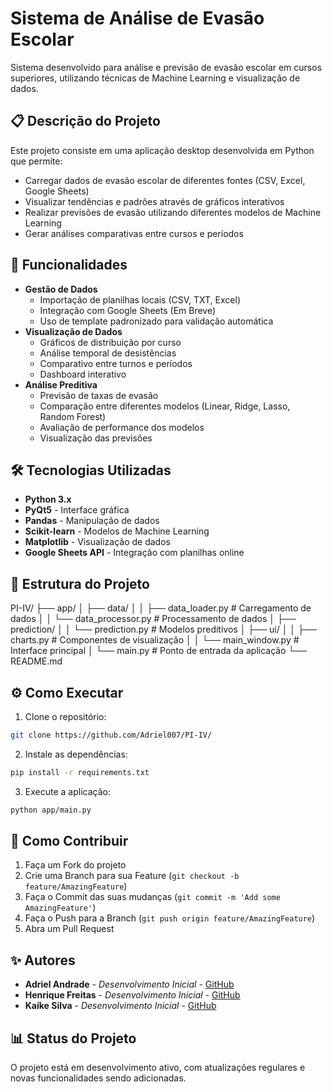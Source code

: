 # Sistema de Análise de Evasão Escolar
Sistema desenvolvido para análise e previsão de evasão escolar em cursos superiores, utilizando técnicas de Machine Learning e visualização de dados.
## 📋 Descrição do Projeto
Este projeto consiste em uma aplicação desktop desenvolvida em Python que permite:
- Carregar dados de evasão escolar de diferentes fontes (CSV, Excel, Google Sheets)
- Visualizar tendências e padrões através de gráficos interativos
- Realizar previsões de evasão utilizando diferentes modelos de Machine Learning
- Gerar análises comparativas entre cursos e períodos
## 🚀 Funcionalidades
- **Gestão de Dados**
  - Importação de planilhas locais (CSV, TXT, Excel)
  - Integração com Google Sheets (Em Breve)
  - Uso de template padronizado para validação automática
- **Visualização de Dados**
  - Gráficos de distribuição por curso
  - Análise temporal de desistências
  - Comparativo entre turnos e períodos
  - Dashboard interativo
- **Análise Preditiva**
  - Previsão de taxas de evasão
  - Comparação entre diferentes modelos (Linear, Ridge, Lasso, Random Forest)
  - Avaliação de performance dos modelos
  - Visualização das previsões
## 🛠️ Tecnologias Utilizadas
- **Python 3.x**
- **PyQt5** - Interface gráfica
- **Pandas** - Manipulação de dados
- **Scikit-learn** - Modelos de Machine Learning
- **Matplotlib** - Visualização de dados
- **Google Sheets API** - Integração com planilhas online
## 📁 Estrutura do Projeto
PI-IV/
├── app/
│   ├── data/
│   │   ├── data_loader.py    # Carregamento de dados
│   │   └── data_processor.py # Processamento de dados
│   ├── prediction/
│   │   └── prediction.py     # Modelos preditivos
│   ├── ui/
│   │   ├── charts.py        # Componentes de visualização
│   │   └── main_window.py   # Interface principal
│   └── main.py              # Ponto de entrada da aplicação
└── README.md



## ⚙️ Como Executar
1. Clone o repositório:

```bash
git clone https://github.com/Adriel007/PI-IV/
```


2. Instale as dependências:
```bash
pip install -r requirements.txt
```


3. Execute a aplicação:
```bash
python app/main.py
```


## 🤝 Como Contribuir
1. Faça um Fork do projeto
2. Crie uma Branch para sua Feature (`git checkout -b feature/AmazingFeature`)
3. Faça o Commit das suas mudanças (`git commit -m 'Add some AmazingFeature'`)
4. Faça o Push para a Branch (`git push origin feature/AmazingFeature`)
5. Abra um Pull Request

## ✨ Autores
* **Adriel Andrade** - *Desenvolvimento Inicial* - [GitHub](https://github.com/adriel007)
* **Henrique Freitas** - *Desenvolvimento Inicial* - [GitHub](https://github.com/)
* **Kaíke Silva** - *Desenvolvimento Inicial* - [GitHub](https://github.com/)

## 📊 Status do Projeto
O projeto está em desenvolvimento ativo, com atualizações regulares e novas funcionalidades sendo adicionadas.